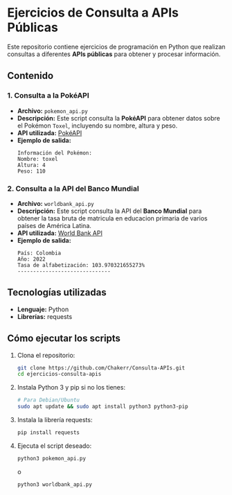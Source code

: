 # Ejercicios de Consulta a APIs Públicas

Este repositorio contiene ejercicios de programación en Python que realizan consultas a diferentes **APIs públicas** para obtener y procesar información.

## Contenido

### 1. Consulta a la PokéAPI
- **Archivo:** `pokemon_api.py`
- **Descripción:** Este script consulta la **PokéAPI** para obtener datos sobre el Pokémon `Toxel`, incluyendo su nombre, altura y peso.
- **API utilizada:** [PokéAPI](https://pokeapi.co/)
- **Ejemplo de salida:**
  ```
  Información del Pokémon:
  Nombre: toxel
  Altura: 4
  Peso: 110
  ```

### 2. Consulta a la API del Banco Mundial
- **Archivo:** `worldbank_api.py`
- **Descripción:** Este script consulta la API del **Banco Mundial** para obtener la tasa bruta de matricula en educacion primaria de varios países de América Latina.
- **API utilizada:** [World Bank API](https://data.worldbank.org/)
- **Ejemplo de salida:**
  ```
  País: Colombia
  Año: 2022
  Tasa de alfabetización: 103.970321655273%
  ------------------------------
  ```

## Tecnologías utilizadas
- **Lenguaje:** Python  
- **Librerías:** requests

## Cómo ejecutar los scripts
1. Clona el repositorio:
   ```bash
   git clone https://github.com/Chakerr/Consulta-APIs.git
   cd ejercicios-consulta-apis
   ```
2. Instala Python 3 y pip si no los tienes:
   ```bash
   # Para Debian/Ubuntu
   sudo apt update && sudo apt install python3 python3-pip
   ```
3. Instala la librería requests:
   ```bash
   pip install requests
   ```
4. Ejecuta el script deseado:
   ```bash
   python3 pokemon_api.py
   ```
   o
   ```bash
   python3 worldbank_api.py
   ```

   
